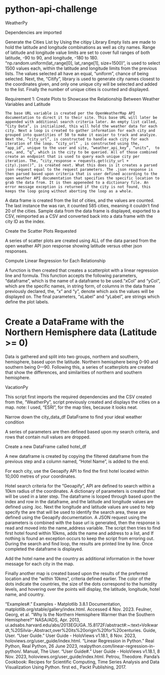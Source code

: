 # python-api-challenge

WeatherPy

Dependencies are imported

Generate the Cities List by Using the citipy Library
    Empty lists are made to hold the latitude and longitude combinations as well as city names. Range of latitude and longitude value limits are set to cover full ranges of both latitude, -90 to 90, and longitude, -180 to 180. “np.random.uniform(lat_range[0], lat_range[1], size=1500)”, is used to select 1500 values each, within the latitude and longitude limits from the previous lists. The values selected all have an equal, “uniform”, chance of being selected. Next, the, “Citify”, library is used to generate city names closest to the coordinates given, and only one unique city will be selected and added to the list. Finally the number of unique cities is counted and displayed.

Requirement 1: Create Plots to Showcase the Relationship Between Weather Variables and Latitude

    The base URL variable is created per the OpenWeatherMap API documentation to direct it to their site. This base URL will later be appended with additional search criteria later. An empty list called, “City Data”, is initialized, this will hold the weather data for each city. Next a loop is created to gather information for each city and grouped into quantities of 50 to make it easier to track and analyze. Next the, “city_url”, is constructed to handle each city for each iteration of the loop. “city_url” , is constructed using the, “app_id”, unique to the user and site, “weather_api_key”, “units”,  to use, and, “q”, which is the city to be queried. All of those combined create an endpoint that is used to query each unique city per iteration. The, “city_response = requests.get(city_url + city).json()“, is created next. What this does is it creates a parsed json request equal to the request parameters. The .json response is then parsed based upon criteria that is user defined according to the open weather API documentation that specifies the specific location to grab the data from. It is then appeneded to a dictionary file. An error message exception is returned if the city is not found, this keeps the loop going without aborting the loop as a whole. 

A data frame is created from the list of cities, and the values are counted. The last instance the was ran, it counted 585 cities, meaning it couldn’t find 20 of the cities. Sample data from the data frame is displayed, exported to a CSV, reimported as a CSV and converted back into a data frame with the city ID as the index.

Create the Scatter Plots Requested

A series of scatter plots are created using ALL of the data parsed  from the open weather API json response showing latitude versus other json responses. 

Compute Linear Regression for Each Relationship

A function is then created that creates a scatterplot with a linear regression line and formula. This function accepts the following parameters, “dataframe”, which is the name of a dataframe to be used.“xCol” and “yCol”, which are the specific names, in string form, of columns in the data frame previously declared, the, “x” and “y”, denote which axis the values will be displayed on. The final parameters, “xLabel” and “yLabel”, are strings which define the plot labels. 

# Create a DataFrame with the Northern Hemisphere data (Latitude >= 0)

Data is gathered and split into two groups, northern and southern, hemisphere, based upon the latitude. Northern hemisphere being 0-90 and southern being 0—90. Following this, a series of scatterplots are created that show the differences, and similarities of northern and southern hemisphere.

VacationPy

This script first imports the required dependencies and the CSV created from the, “WeatherPy”, script previously created and displays the cities on a map. note: I used, “ESRI”, for the map tiles, because it looks neat.

Narrow down the city_data_df DataFrame to find your ideal weather condition

A series of parameters are then defined based upon my search criteria, and rows that contain null values are dropped.

Create a new DataFrame called hotel_df

A new dataframe is created by copying the filtered dataframe from the previous step and a column named, “Hotel Name”, is added to the end.

For each city, use the Geoapify API to find the first hotel located within 10,000 metres of your coordinates.

Hotel search criteria for the ”Geoapify”, API are defined to search within a 10km radius of the coordinates. A dictionary of parameters is created that will be used in a later step. The dataframe is looped through based upon the index and row in the dataframe, and the latitude and longitude values are defined using .loc. Next the longitude and latitude values are used to help specify the are that will be used to identify the search area, these are defined using the Geoapify documentation. A JSON request using the parameters is combined with the base url is generated, then the response is read and moved into the name_address variable. The script then tries to find first hotel found within 10kms, adds the name and address to a list, and If nothing is found an exception occurs to keep the script from erroring out. During the search and find loop, the results are printed line by line. Once completed the dataframe is displayed.

Add the hotel name and the country as additional information in the hover message for each city in the map.

Finally another map is created based upon the results of the preferred location and the “within 10kms”, criteria defined earlier. The color of the dots indicate the countries, the size of the dots correspond to the humidity levels, and hovering over the points will display, the latitude, longitude, hotel name, and country.


“Examples#.” Examples - Matplotlib 3.8.1 Documentation, matplotlib.org/stable/gallery/index.html. Accessed 4 Nov. 2023. 
Feulner, Georg, et al. “Why Is the Northern Hemisphere Warmer than the Southern Hemisphere?” NASA/ADS, Apr. 2013, ui.adsabs.harvard.edu/abs/2013EGUGA..15.8172F/abstract#:~:text=Volkwardt,%20Silvia-,Abstract,over%20its%20origin%20for%20centuries. 
Guide, User. “User Guide.” User Guide - HoloViews v1.18.1, 8 Nov. 2023, holoviews.org/user_guide/index.html. 
“Linear Regression in Python.” Real Python, Real Python, 26 June 2023, realpython.com/linear-regression-in-python/. 
Manual, The User. “User Guide#.” User Guide - HoloViews v1.18.1, 8 Nov. 2023, holoviews.org/user_guide/index.html. 
Petrou, Theodore. Panda’s Cookbook: Recipes for Scientific Computing, Time Series Analysis and Data Visualization Using Python. first ed., Packt Publishing, 2017. 
